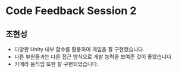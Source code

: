 # Code Feedback Session 2

## 조현성

* 다양한 Unity 내부 함수를 활용하여 게임을 잘 구현했습니다.
* 다른 부원들과는 다른 접근 방식으로 개발 능력을 보여준 것이 좋았습니다.
* 카메라 움직임 또한 잘 구현되었습니다.